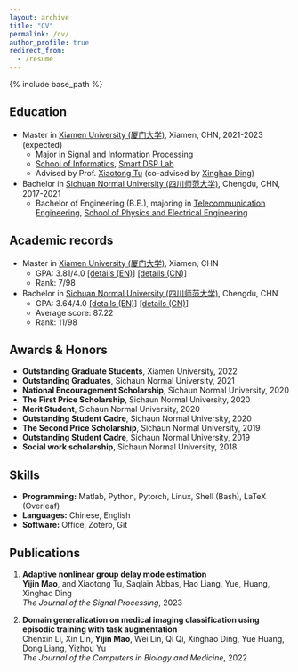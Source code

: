 ```yaml
---
layout: archive
title: "CV"
permalink: /cv/
author_profile: true
redirect_from:
  - /resume
---
```


{% include base_path %}

Education
------
* Master in [Xiamen University (厦门大学)](https://en.xmu.edu.cn/main.htm), Xiamen, CHN, 2021-2023 (expected)
  * Major in Signal and Information Processing
  * [School of Informatics](https://informatics.xmu.edu.cn/en/index.htm), [Smart DSP Lab](https://xmu-smartdsp.github.io/index.html)
  * Advised by Prof. [Xiaotong Tu](https://tormii.github.io/) (co-advised by [Xinghao Ding](https://scholar.google.com/citations?user=k5hVBfMAAAAJ&hl=zh-CN&oi=ao))
* Bachelor in [Sichuan Normal University (四川师范大学)](http://english.sicnu.edu.cn/EnglishIndex/webindex), Chengdu, CHN, 2017-2021
  * Bachelor of Engineering (B.E.), majoring in [Telecommunication Engineering](https://yijinmao.github.io/files/Certification-EN.pdf), [School of Physics and Electrical Engineering](https://english.sicnu.edu.cn/English/article?info=24375)

Academic records
------
* Master in [Xiamen University (厦门大学)](https://en.xmu.edu.cn/main.htm), Xiamen, CHN
  * GPA: 3.81/4.0 [[details (EN)]](https://yijinmao.github.io/files/XMU-GPA-EN.pdf) [[details (CN)]](https://yijinmao.github.io/files/XMU-GPA-CN.pdf) 
  * Rank: 7/98
* Bachelor in [Sichuan Normal University (四川师范大学)](http://english.sicnu.edu.cn/EnglishIndex/webindex), Chengdu, CHN
  * GPA: 3.64/4.0 [[details (EN)]](https://yijinmao.github.io/files/SICNU-GPA-EN.pdf) [[details (CN)]](https://yijinmao.github.io/files/SICNU-GPA-CN.pdf) 
  * Average score: 87.22
  * Rank: 11/98

Awards & Honors
------
* **Outstanding Graduate Students**, Xiamen University, 2022
* **Outstanding Graduates**, Sichaun Normal University, 2021
* **National Encouragement Scholarship**, Sichaun Normal University, 2020
* **The First Price Scholarship**, Sichaun Normal University, 2020
* **Merit Student**, Sichaun Normal University, 2020
* **Outstanding Student Cadre**, Sichaun Normal University, 2020
* **The Second Price Scholarship**, Sichaun Normal University, 2019
* **Outstanding Student Cadre**, Sichaun Normal University, 2019
* **Social work scholarship**, Sichaun Normal University, 2018


Skills
------
* **Programming:** Matlab, Python, Pytorch, Linux, Shell (Bash), LaTeX (Overleaf)
* **Languages:** Chinese, English
* **Software:** Office, Zotero, Git

Publications
------
<ol>

<li><p> <b>Adaptive nonlinear group delay mode estimation</b><br>
<b>Yijin Mao</b>, and Xiaotong Tu, Saqlain Abbas,  Hao Liang, Yue, Huang, Xinghao Ding<br>
<i>The Journal of the Signal Processing</i>, 2023 <br>
</p>
</li>

<li><p> <b>Domain generalization on medical imaging classification using episodic training with task augmentation</b><br>
Chenxin Li, Xin Lin, <b>Yijin Mao</b>, Wei Lin, Qi Qi, Xinghao Ding, Yue Huang, Dong Liang, Yizhou Yu<br>
<i>The Journal of the Computers in Biology and Medicine</i>, 2022 <br>
</p>
</li>

<!-- <li><p> <b>A Robust Low-Rank Matrix Completion Based on Truncated Nuclear Norm and Lp-norm</b><br>
<b>Liang, Hao </b>and Li, Kang* and Huang, Jianjun<br>
<i>The Journal of Supercomputing</i>, 2022 <br>


<li><p> <b>Adaptive Variational Nonlinear Chirp Mode Decomposition</b><br>
<b>Liang, Hao </b>and Ding, Xinghao and Jakobsson, Andreas and Tu, Xiaotong* and Huang, Yue<br>
in <i>2022 IEEE International Conference on Acoustics, Speech and Signal Processing (ICASSP)</i>, 2022 <br>

<li><p> <b>High-Resolution Source Localization Exploiting the Sparsity of the Beamforming Map</b><br>
Ding, Xinghao and <b>Liang, Hao</b> and Jakobsson, Andreas and Tu, Xiaotong* and Huang, Yue<br>
<i>Signal Processing</i>, 2022 <br> -->

